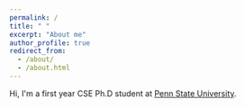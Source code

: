 ```yaml
---
permalink: /
title: " "
excerpt: "About me"
author_profile: true
redirect_from: 
  - /about/
  - /about.html
---
```


Hi, I'm a first year CSE Ph.D student at [Penn State University](https://www.eecs.psu.edu).
